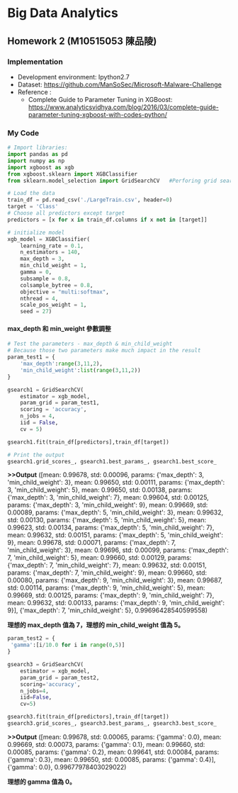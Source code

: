# Big Data Analytics
## Homework 2 (M10515053 陳品陵)
### Implementation
- Development environment: Ipython2.7
- Dataset: https://github.com/ManSoSec/Microsoft-Malware-Challenge
- Reference : 
	- Complete Guide to Parameter Tuning in XGBoost: https://www.analyticsvidhya.com/blog/2016/03/complete-guide-parameter-tuning-xgboost-with-codes-python/ 

### My Code
```  python
# Import libraries:
import pandas as pd
import numpy as np
import xgboost as xgb
from xgboost.sklearn import XGBClassifier
from sklearn.model_selection import GridSearchCV   #Perforing grid search.

# Load the data
train_df = pd.read_csv('./LargeTrain.csv', header=0)
target = 'Class'
# Choose all predictors except target
predictors = [x for x in train_df.columns if x not in [target]]

# initialize model
xgb_model = XGBClassifier( 
    learning_rate = 0.1,
    n_estimators = 140, 
    max_depth = 3, 
    min_child_weight = 1,
    gamma = 0,
    subsample = 0.8,
    colsample_bytree = 0.8,         
    objective = "multi:softmax",
    nthread = 4, 
    scale_pos_weight = 1, 
    seed = 27)
``` 
#### max_depth 和 min_weight 參數調整
```  python
# Test the parameters - max_depth & min_child_weight
# Because those two parameters make much impact in the result
param_test1 = {
    'max_depth':range(3,11,2),
    'min_child_weight':list(range(3,11,2))
}

gsearch1 = GridSearchCV(
    estimator = xgb_model,
    param_grid = param_test1,
    scoring = 'accuracy',
    n_jobs = 4,
    iid = False,
    cv = 5)

gsearch1.fit(train_df[predictors],train_df[target])

# Print the output
gsearch1.grid_scores_, gsearch1.best_params_, gsearch1.best_score_
```
**>>Output**
([mean: 0.99678, std: 0.00096, params: {'max_depth': 3, 'min_child_weight': 3},
  mean: 0.99650, std: 0.00111, params: {'max_depth': 3, 'min_child_weight': 5},
  mean: 0.99650, std: 0.00138, params: {'max_depth': 3, 'min_child_weight': 7},
  mean: 0.99604, std: 0.00125, params: {'max_depth': 3, 'min_child_weight': 9},
  mean: 0.99669, std: 0.00089, params: {'max_depth': 5, 'min_child_weight': 3},
  mean: 0.99632, std: 0.00130, params: {'max_depth': 5, 'min_child_weight': 5},
  mean: 0.99623, std: 0.00134, params: {'max_depth': 5, 'min_child_weight': 7},
  mean: 0.99632, std: 0.00151, params: {'max_depth': 5, 'min_child_weight': 9},
  mean: 0.99678, std: 0.00071, params: {'max_depth': 7, 'min_child_weight': 3},
  mean: 0.99696, std: 0.00099, params: {'max_depth': 7, 'min_child_weight': 5},
  mean: 0.99660, std: 0.00129, params: {'max_depth': 7, 'min_child_weight': 7},
  mean: 0.99632, std: 0.00151, params: {'max_depth': 7, 'min_child_weight': 9},
  mean: 0.99660, std: 0.00080, params: {'max_depth': 9, 'min_child_weight': 3},
  mean: 0.99687, std: 0.00114, params: {'max_depth': 9, 'min_child_weight': 5},
  mean: 0.99669, std: 0.00125, params: {'max_depth': 9, 'min_child_weight': 7},
  mean: 0.99632, std: 0.00133, params: {'max_depth': 9, 'min_child_weight': 9}],
 {'max_depth': 7, 'min_child_weight': 5},
 0.99696428540599558)

**理想的 max_depth 值為 7，理想的 min_child_weight 值為 5。**

```  python
param_test2 = {
 'gamma':[i/10.0 for i in range(0,5)]
}

gsearch3 = GridSearchCV(
    estimator = xgb_model, 
    param_grid = param_test2, 
    scoring='accuracy',
    n_jobs=4,
    iid=False, 
    cv=5)

gsearch3.fit(train_df[predictors],train_df[target])
gsearch3.grid_scores_, gsearch3.best_params_, gsearch3.best_score_
```
**>>Output**
([mean: 0.99678, std: 0.00065, params: {'gamma': 0.0},
  mean: 0.99669, std: 0.00073, params: {'gamma': 0.1},
  mean: 0.99660, std: 0.00085, params: {'gamma': 0.2},
  mean: 0.99641, std: 0.00084, params: {'gamma': 0.3},
  mean: 0.99650, std: 0.00085, params: {'gamma': 0.4}],
 {'gamma': 0.0},
 0.99677978403029022)
 
**理想的 gamma 值為 0。**